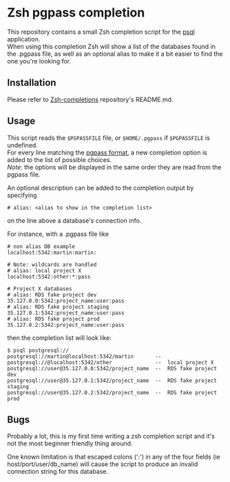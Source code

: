 # Zsh pgpass completion

This repository contains a small Zsh completion script for the
[psql](https://www.postgresql.org/docs/current/app-psql.html) application.  
When using this completion Zsh will show a list of the databases found in the
.pgpass file, as well as an optional alias to make it a bit easier to find the
one you're looking for.


## Installation
Please refer to [Zsh-completions](https://github.com/zsh-users/zsh-completions#zsh-completions) repository's README.md.


## Usage
This script reads the `$PGPASSFILE` file, or `$HOME/.pgpass` if `$PGPASSFILE` is undefined.  
For every line matching the [pgpass format](https://www.postgresql.org/docs/current/libpq-pgpass.html), a new
completion option is added to the list of possible choices.  
*Note*: the options will be displayed in the same order they are read from the pgpass file.

An optional description can be added to the completion output by specifying
```
# alias: <alias to show in the completion list>
```
on the line above a database's connection info.

For instance, with a .pgpass file like
```
# non alias DB example
localhost:5342:martin:martin:

# Note: wildcards are handled
# alias: local project X
localhost:5342:other:*:pass

# Project X databases
# alias: RDS fake project dev
35.127.0.0:5342:project_name:user:pass
# alias: RDS fake project staging
35.127.0.1:5342:project_name:user:pass
# alias: RDS fake project prod
35.127.0.2:5342:project_name:user:pass
```

then the completion list will look like:

```
$ psql postgresql://
postgresql://martin@localhost:5342/martin       -- 
postgresql://@localhost:5342/other              --  local project X
postgresql://user@35.127.0.0:5342/project_name  --  RDS fake project dev
postgresql://user@35.127.0.1:5342/project_name  --  RDS fake project staging
postgresql://user@35.127.0.2:5342/project_name  --  RDS fake project prod
```

## Bugs
Probably a lot, this is my first time writing a zsh completion script and it's
not the most beginner friendly thing around.

One known limitation is that escaped colons (':') in any of the four fields
(ie host/port/user/db_name) will cause the script to produce an invalid connection
string for this database.
